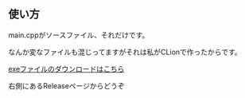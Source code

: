 ## 使い方
main.cppがソースファイル、それだけです。

なんか変なファイルも混じってますがそれは私がCLionで作ったからです。

[exeファイルのダウンロードはこちら](https://github.com/TAKETINGithub/T_Rex_Run/releases/tag/v1.0.0)

右側にあるReleaseページからどうぞ
